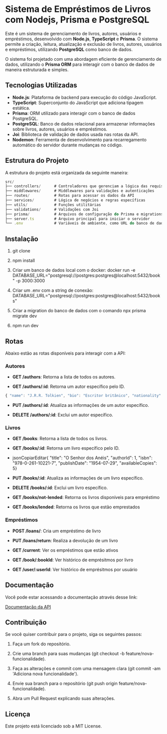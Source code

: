 # Sistema de Empréstimos de Livros com Nodejs, Prisma e PostgreSQL

Este é um sistema de gerenciamento de livros, autores, usuários e empréstimos, desenvolvido com **Node.js**, **TypeScript** e **Prisma**. O sistema permite a criação, leitura, atualização e exclusão de livros, autores, usuários e empréstimos, utilizando **PostgreSQL** como banco de dados.

O sistema foi projetado com uma abordagem eficiente de gerenciamento de dados, utilizando o **Prisma ORM** para interagir com o banco de dados de maneira estruturada e simples.

## Tecnologias Utilizadas

*   **Node.js**: Plataforma de backend para execução do código JavaScript.
*   **TypeScript**: Superconjunto do JavaScript que adiciona tipagem estática.
*   **Prisma**: ORM utilizado para interagir com o banco de dados PostgreSQL.
*   **PostgreSQL**: Banco de dados relacional para armazenar informações sobre livros, autores, usuários e empréstimos.
*   **Joi**: Biblioteca de validação de dados usada nas rotas da API.
*   **Nodemon**: Ferramenta de desenvolvimento para recarregamento automático do servidor durante mudanças no código.

## Estrutura do Projeto

A estrutura do projeto está organizada da seguinte maneira:

```js
src/
├── controllers/      # Controladores que gerenciam a lógica das requisições
├── middlewares/      # Middlewares para validações e autenticações
├── routes/           # Rotas para acessar os dados da API
├── services/         # Lógica de negócios e regras específicas
├── utils/            # Funções utilitárias
├── validations/      # Validações com Joi
├── prisma/           # Arquivos de configuração do Prisma e migrations
├── server.ts         # Arquivo principal para iniciar o servidor
└── .env              # Variáveis de ambiente, como URL do banco de dados
``` 


Instalação
----------

1.  git clone
    
2.  npm install

3. Criar um banco de dados local com o docker: docker run -e DATABASE_URL="postgresql://postgres:postgres@localhost:5432/book" -p 3000:3000 

4. Criar um .env com a string de conexão: DATABASE_URL="postgresql://postgres:postgres@localhost:5432/books"

5. Criar a migration do banco de dados com o comando npx prisma migrate dev
    
6.  npm run dev


Rotas
-----

Abaixo estão as rotas disponíveis para interagir com a API:

### **Autores**

*   **GET /authors**: Retorna a lista de todos os autores.
    
*   **GET /authors/:id**: Retorna um autor específico pelo ID.
    
  ```js
{ "name": "J.R.R. Tolkien", "bio": "Escritor britânico", "nationality": "British", "birthDate": "1892-01-03"}
 ```
*   **PUT /authors/:id**: Atualiza as informações de um autor específico.
    
*   **DELETE /authors/:id**: Exclui um autor específico.
    

### **Livros**

*   **GET /books**: Retorna a lista de todos os livros.
    
*   **GET /books/:id**: Retorna um livro específico pelo ID.
    
*   jsonCopiarEditar{ "title": "O Senhor dos Anéis", "authorId": 1, "isbn": "978-0-261-10221-7", "publishDate": "1954-07-29", "availableCopies": 5}
    
*   **PUT /books/:id**: Atualiza as informações de um livro específico.
    
*   **DELETE /books/:id**: Exclui um livro específico.

*   **GET /books/not-lended**: Retorna os livros disponíveis para empréstimo

*   **GET /books/lended**: Retorna os livros que estão emprestados
    

### **Empréstimos**
    
*   **POST /loans/**: Cria um empréstimo de livro
    
*   **PUT /loans/return**: Realiza a devolução de um livro

*   **GET /current**: Ver os empréstimos que estão ativos

*   **GET /book/:bookId**: Ver histórico de emprésitmos por livro

*   **GET /user/:userId**: Ver histórico de emprésitmos por usuário    


Documentação
-------------

Você pode estar acessando a documentação através desse link:

[Documentação da API](https://documenter.getpostman.com/view/41703113/2sAYdeMC7T)

Contribuição
------------

Se você quiser contribuir para o projeto, siga os seguintes passos:

1.  Faça um fork do repositório.
    
2.  Crie uma branch para suas mudanças (git checkout -b feature/nova-funcionalidade).
    
3.  Faça as alterações e commit com uma mensagem clara (git commit -am 'Adiciona nova funcionalidade').
    
4.  Envie sua branch para o repositório (git push origin feature/nova-funcionalidade).
    
5.  Abra um Pull Request explicando suas alterações.
    

Licença
-------

Este projeto está licenciado sob a MIT License.

